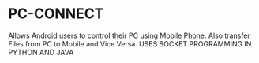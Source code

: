 # PC-CONNECT
Allows Android users to control their PC using Mobile Phone. Also transfer Files from PC to Mobile and Vice Versa. USES SOCKET PROGRAMMING IN PYTHON AND JAVA

